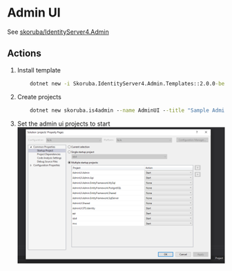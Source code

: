 # Admin UI

See [skoruba/IdentityServer4.Admin](https://github.com/skoruba/IdentityServer4.Admin)

## Actions

1. Install template

    ```cmd
        dotnet new -i Skoruba.IdentityServer4.Admin.Templates::2.0.0-beta1
    ```

1. Create projects

    ```cmd
        dotnet new skoruba.is4admin --name AdminUI --title "Sample Admin UI" --adminemail "admin@example.com" --adminpassword "Pa$$word123" --adminrole Administrator --adminclientid AdminClient --adminclientsecret AdminClientSecret --dockersupport false
    ```

1. Set the admin ui projects to start
  ![multi debug admin ui](/assets/multi%20debug%20admin%20ui.png)
